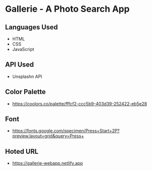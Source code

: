 # Gallerie - A Photo Search App

## Languages Used 

- HTML
- CSS
- JavaScript

## API Used
 - Unsplashn API

## Color Palette
 - https://coolors.co/palette/fffcf2-ccc5b9-403d39-252422-eb5e28

 ## Font
 - https://fonts.google.com/specimen/Press+Start+2P?preview.layout=grid&query=Press+

 ## Hoted URL
 - https://gallerie-webapp.netlify.app

